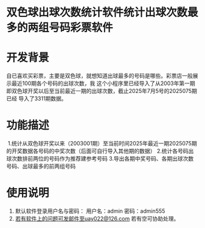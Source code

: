 # 双色球出球次数统计软件统计出球次数最多的两组号码彩票软件


#  开发背景
自已喜欢买彩票，主要是双色球，就想知道出球最多的号码是哪些。彩票店一般展示最近100期各个号码的出球次数，我
这个小程序里已经导入了从2003年第一期即双色球开奖以后至当前最近一期的出球次数，截止2025年7月5号的2025075期已经
导入了3311期数据。

#  功能描述
 1.统计从双色球开奖以来（2003001期）至当前时间2025年最近一期2025075期的开奖数据各号码的中奖次数（后面可自行导入其他期的数据）
 2.统计各号码出球次数排前两位的号码作为推荐建参考号码
 3.导出各期中奖号码、各期出球次数号码、出球最多的前两组号码
  

                                            
#  使用说明

1. 默认软件登录用户名与密码：
用户名：admin
  密码：admin555
2.  若有软件上的问题可发邮件至uay022@126.com 若有空可协助处理。
                                          
